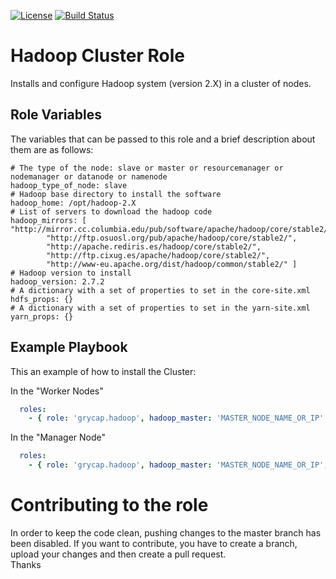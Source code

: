 [![License](https://img.shields.io/badge/license-Apache%202-blue.svg)](https://www.apache.org/licenses/LICENSE-2.0)
[![Build Status](https://travis-ci.org/grycap/ansible-role-hadoop.svg?branch=master)](https://travis-ci.org/grycap/ansible-role-hadoop)

Hadoop Cluster Role 
===================

Installs and configure Hadoop system (version 2.X) in a cluster of nodes.

Role Variables
--------------

The variables that can be passed to this role and a brief description about them are as follows:

	# The type of the node: slave or master or resourcemanager or nodemanager or datanode or namenode 
	hadoop_type_of_node: slave
	# Hadoop base directory to install the software
	hadoop_home: /opt/hadoop-2.X
	# List of servers to download the hadoop code
	hadoop_mirrors: [ "http://mirror.cc.columbia.edu/pub/software/apache/hadoop/core/stable2/",
			"http://ftp.osuosl.org/pub/apache/hadoop/core/stable2/",
			"http://apache.rediris.es/hadoop/core/stable2/",
			"http://ftp.cixug.es/apache/hadoop/core/stable2/",
			"http://www-eu.apache.org/dist/hadoop/common/stable2/" ]
	# Hadoop version to install
	hadoop_version: 2.7.2
	# A dictionary with a set of properties to set in the core-site.xml
	hdfs_props: {}
	# A dictionary with a set of properties to set in the yarn-site.xml
	yarn_props: {}

Example Playbook
----------------

This an example of how to install the Cluster:

In the "Worker Nodes"
```yml
  roles:
    - { role: 'grycap.hadoop', hadoop_master: 'MASTER_NODE_NAME_OR_IP' }
```

In the "Manager Node"
```yml
  roles:
    - { role: 'grycap.hadoop', hadoop_master: 'MASTER_NODE_NAME_OR_IP', hadoop_type_of_node: 'master'}
```

Contributing to the role
========================
In order to keep the code clean, pushing changes to the master branch has been disabled. If you want to contribute, you have to create a branch, upload your changes and then create a pull request.  
Thanks



